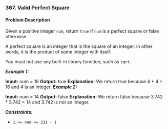 ### 367. Valid Perfect Square

#### Problem Description 

Given a positive integer `num`, return `true` if `num` is a perfect square or false otherwise.

A perfect square is an integer that is the square of an integer. In other words, it is the product of some integer with itself.

You must not use any built-in library function, such as `sqrt`.

***Example 1:*** 

**Input:**  num = 16
**Output:**  true
**Explanation:** We return true because 4 * 4 = 16 and 4 is an integer.
***Example 2:*** 

**Input:**  num = 14
**Output:**  false
**Explanation:** We return false because 3.742 * 3.742 = 14 and 3.742 is not an integer.
 

***Constraints:*** 
- `1 <= num <= 231 - 1`
